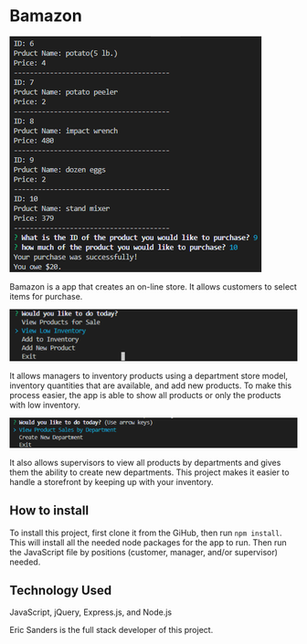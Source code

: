 # Bamazon

![Customer](/mdImages/Screenshot5.png)

Bamazon is a app that creates an on-line store.  It allows customers to select items for purchase. 

![Manager](/mdImages/Screenshot6.png) 

It allows managers to inventory products using a department store model, inventory quantities that are available, and add new products.  To make this process easier, the app is able to show all products or only the products with low inventory.  

![Supervisor](/mdImages/Screenshot7.png)

It also allows supervisors to view all products by departments and gives them the ability to create new departments.  This project makes it easier to handle a storefront by keeping up with your inventory.  

## How to install
To install this project, first clone it from the GiHub, then run `npm install`.  This will install all the needed node packages for the app to run.  Then run the JavaScript file by positions (customer, manager, and/or supervisor) needed.  

## Technology Used
JavaScript, jQuery, Express.js, and Node.js

Eric Sanders is the full stack developer of this project.

